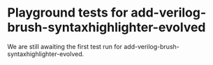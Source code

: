 # Playground tests for add-verilog-brush-syntaxhighlighter-evolved
We are still awaiting the first test run for add-verilog-brush-syntaxhighlighter-evolved.
